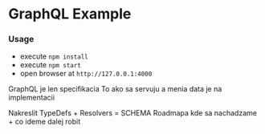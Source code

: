 # GraphQL Example

### Usage
* execute ``` npm install ```
* execute ``` npm start ```
* open browser at ``` http://127.0.0.1:4000 ```

GraphQL je len specifikacia
To ako sa servuju a menia data je na implementacii

Nakreslit TypeDefs + Resolvers = SCHEMA
Roadmapa kde sa nachadzame + co ideme dalej robit